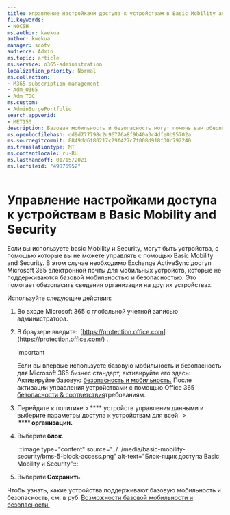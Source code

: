 ```yaml
---
title: Управление настройками доступа к устройствам в Basic Mobility and Security
f1.keywords:
- NOCSH
ms.author: kwekua
author: kwekua
manager: scotv
audience: Admin
ms.topic: article
ms.service: o365-administration
localization_priority: Normal
ms.collection:
- M365-subscription-management
- Adm_O365
- Adm_TOC
ms.custom:
- AdminSurgePortfolio
search.appverid:
- MET150
description: Базовая мобильность и безопасность могут помочь вам обеспечить безопасность и управление мобильными устройствами.
ms.openlocfilehash: dd9d777798c2c96776a8f9b40a3c4dfe0b95702a
ms.sourcegitcommit: 8849dd6f80217c29f427c7f008d918f30c792240
ms.translationtype: MT
ms.contentlocale: ru-RU
ms.lasthandoff: 01/15/2021
ms.locfileid: "49876952"
---
```

# <a name="manage-device-access-settings-in-basic-mobility-and-security"></a>Управление настройками доступа к устройствам в Basic Mobility and Security

Если вы используете basic Mobility и Security, могут быть устройства, с помощью которые вы не можете управлять с помощью Basic Mobility and Security. В этом случае необходимо Exchange ActiveSync доступ Microsoft 365 электронной почты для мобильных устройств, которые не поддерживаются базовой мобильностью и безопасностью. Это помогает обезопасить сведения организации на других устройствах.

Используйте следующие действия:

1. Во входе Microsoft 365 с глобальной учетной записью администратора.

2. В браузере введите:  [https://protection.office.com](https://protection.office.com/) .    

    >[!IMPORTANT]
    >Если вы впервые используете базовую мобильность и безопасность для Microsoft 365 бизнес стандарт, активируйте его здесь: Активируйте базовую [безопасность и мобильность.](https://admin.microsoft.com/EAdmin/Device/IntuneInventory.aspx) После активации управления устройствами с помощью Office 365 [безопасности & соответствия](https://protection.office.com/)требованиям.

3. Перейдите к политике > **** устройств управления данными и выберите параметры доступа к устройствам для всей   >  **** **организации.**

4. Выберите **блок**.

    :::image type="content" source="../../media/basic-mobility-security/bms-5-block-access.png" alt-text="Блок-ящик доступа Basic Mobility и Security":::

5. Выберите **Сохранить**.

Чтобы узнать, какие устройства поддерживают базовую мобильность и безопасность, см. в руб. [Возможности базовой мобильности и безопасности.](capabilities.md)